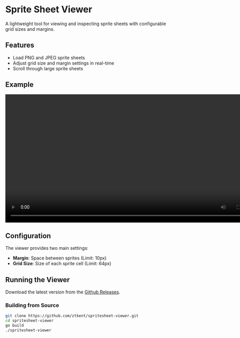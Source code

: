 # Sprite Sheet Viewer

A lightweight tool for viewing and inspecting sprite sheets with configurable grid sizes and margins.  


## Features

- Load PNG and JPEG sprite sheets
- Adjust grid size and margin settings in real-time
- Scroll through large sprite sheets

## Example
<div align="center">
  <video src="https://github.com/user-attachments/assets/6ef2a6b3-1f8c-4f40-8d90-df67bae71471" width="800" alt="Sprite Sheet Viewer Screenshot">
  </video>  
</div>  


## Configuration

The viewer provides two main settings:
- **Margin**: Space between sprites  (Limit: 10px)
- **Grid Size**: Size of each sprite cell (Limit: 64px)

## Running the Viewer

Download the latest version from the [Github Releases](https://github.com/ztkent/spritesheet-viewer/releases).

### Building from Source
```bash
git clone https://github.com/ztkent/spritesheet-viewer.git
cd spritesheet-viewer
go build
./spritesheet-viewer
```